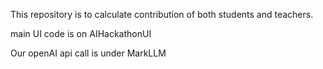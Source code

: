 This repository is to calculate contribution of both students and teachers.

main UI code is on AIHackathonUI

Our openAI api call is under MarkLLM

